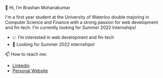 👋 Hi, I’m Brashan Mohanakumar

I'm a first year student at the University of Waterloo double majoring in Computer Science and Finance with a strong passion for web development and fin-tech. I'm currently looking for Summer 2022 Internships!

- 📈 I’m interested in web development and fin-tech
- 👀 Looking for Summer 2022 internships!

📫 How to reach me:
- <a href="https://www.linkedin.com/in/brashan-mohanakumar-87340a225/?originalSubdomain=ca" alt="">Linkedin</a>
- <a href="https://brashanm.github.io" alt="">Personal Website</a>

